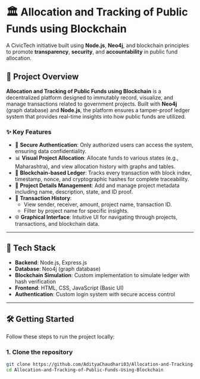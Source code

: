 # 🏛️ Allocation and Tracking of Public Funds using Blockchain

A CivicTech initiative built using **Node.js**, **Neo4j**, and blockchain principles to promote **transparency**, **security**, and **accountability** in public fund allocation.

## 🚀 Project Overview

**Allocation and Tracking of Public Funds using Blockchain** is a decentralized platform designed to immutably record, visualize, and manage transactions related to government projects. Built with **Neo4j** (graph database) and **Node.js**, the platform ensures a tamper-proof ledger system that provides real-time insights into how public funds are utilized.

### ✨ Key Features

- 🔐 **Secure Authentication**: Only authorized users can access the system, ensuring data confidentiality.
- 📊 **Visual Project Allocation**: Allocate funds to various states (e.g., Maharashtra), and view allocation history with graphs and tables.
- 🔗 **Blockchain-based Ledger**: Tracks every transaction with block index, timestamp, nonce, and cryptographic hashes for complete traceability.
- 📁 **Project Details Management**: Add and manage project metadata including name, description, state, and ID proof.
- 📜 **Transaction History**:
  - View sender, receiver, amount, project name, transaction ID.
  - Filter by project name for specific insights.
- 🌐 **Graphical Interface**: Intuitive UI for navigating through projects, transactions, and blockchain data.

---

## 🧠 Tech Stack

- **Backend**: Node.js, Express.js  
- **Database**: Neo4j (graph database)  
- **Blockchain Simulation**: Custom implementation to simulate ledger with hash verification  
- **Frontend**: HTML, CSS, JavaScript (Basic UI)  
- **Authentication**: Custom login system with secure access control

---

## 🛠️ Getting Started

Follow these steps to run the project locally:

### 1. Clone the repository

```bash
git clone https://github.com/AdityaChaudhari03/Allocation-and-Tracking-of-Public-Funds-Using-Blockchain.git
cd Allocation-and-Tracking-of-Public-Funds-Using-Blockchain
